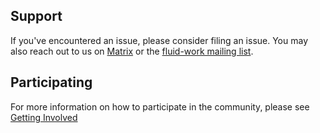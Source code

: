 ## Support

If you've encountered an issue, please consider filing an issue. 
You may also reach out to us on [Matrix](https://fluidproject.atlassian.net/wiki/spaces/fluid/pages/11585501/Matrix+Channel) or the [fluid-work mailing list](https://lists.idrc.ocadu.ca/mailman/listinfo/fluid-work).

## Participating

For more information on how to participate in the community, please see [Getting Involved](https://fluidproject.atlassian.net/wiki/spaces/fluid/pages/11547481/Get+Involved)
